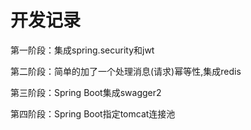 # 开发记录
第一阶段：集成spring.security和jwt

第二阶段：简单的加了一个处理消息(请求)幂等性,集成redis

第三阶段：Spring Boot集成swagger2

第四阶段：Spring Boot指定tomcat连接池